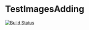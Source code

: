 # TestImagesAdding

[![Build Status](https://github.com/hzarei4/TestImagesAdding.jl/actions/workflows/CI.yml/badge.svg?branch=master)](https://github.com/hzarei4/TestImagesAdding.jl/actions/workflows/CI.yml?query=branch%3Amaster)
